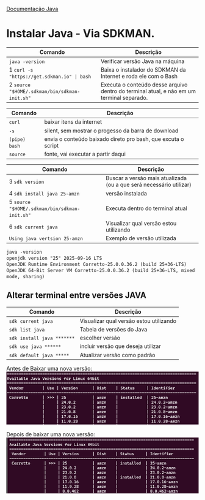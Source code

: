 
[Documentação Java](https://docs.oracle.com/javase/tutorial/java/nutsandbolts/datatypes.html)

#                         Instalar Java - Via SDKMAN.

| Comando                      | Descrição                                                                   |
|------------------------------|-----------------------------------------------------------------------------|
`java -version` | Verificar versão Java na máquina
1 `curl -s "https://get.sdkman.io" \| bash` | Baixa o instalador do SDKMAN da Internet e roda ele com o Bash
2 `source "$HOME/.sdkman/bin/sdkman-init.sh"`| Executa o conteúdo desse arquivo dentro do terminal atual, e não em um terminal separado.

| Comando                      | Descrição                                                                   |
|------------------------------|-----------------------------------------------------------------------------|
`curl` | baixar itens da internet
`-s` | silent, sem mostrar o progesso da barra de download
`(pipe) bash` | envia o conteúdo baixado direto pro bash, que excuta o script
`source` | fonte, vai executar a partir daqui

| Comando                      | Descrição                                                                   |
|------------------------------|-----------------------------------------------------------------------------|
3 `sdk version` | Buscar a versão mais atualizada (ou a que será necessário utilizar)
4 `sdk install java 25-amzn` | versão instalada
5 `source "$HOME/.sdkman/bin/sdkman-init.sh"` | Executa dentro do terminal atual
6 `sdk current java` | Visualizar qual versão estou utilizando
`Using java vertsion 25-amzn` | Exemplo de versão utilizada

 ```zhs
 java -version
 openjdk version "25" 2025-09-16 LTS
OpenJDK Runtime Environment Corretto-25.0.0.36.2 (build 25+36-LTS)
OpenJDK 64-Bit Server VM Corretto-25.0.0.36.2 (build 25+36-LTS, mixed mode, sharing)
```

## Alterar terminal entre versões JAVA

| Comando                      | Descrição                                                                   |
|------------------------------|-----------------------------------------------------------------------------|
`sdk current java` | Visualizar qual versão estou utilizando
`sdk list java` | Tabela de versões do Java
`sdk install java *******` | escolher versão
`sdk use java ******` | incluir versão que deseja utilizar
`sdk default java *****` | Atualizar versão como padrão 

Antes de Baixar uma nova versão:
![alt text](image.png)

Depois de baixar uma nova versão:
![alt text](image-1.png)


<!--
# Iniciar um arquivo

- [x] class nomeClass
- [x] `psvm` chamar o `   public static void main`

**Ordem de prioridade em java**

- 1º tipo da variável;
- 2º seu nome;
- 3º atribuir um valor à variável.
```java
String nome = "Pamela";
```

**Run e Terminal**

Incluir no código para iniciarmos o Run:
```java
public static void main (String[] args){}
```

Para visualizarmos o resultado no terminal:
```java
System.out.println(soma);
```

**nomesDeVariaveis**

Para uma melhor visualização dos nomes das variáveis `saoFeitasDessaForma`. 
- Não é recomendado iniciar com números ou caracteres especiais.

**Usuário inclui informação**
`import java.util.Scanner;`
`Scanner nomeDaVariavel1 = new Scanner(System.in);`
`int nomeDaVariavel2 = nomeDaVariavel1.nextInt();`

_______________________________________________________________

# Compilar Arquivo Java no Prompt de Comando

- [x] Criar e Salvar Arquivo: nomeArquivo.java

```java
//Meu Primeiro Programa

//nome da classe
class MeuPrimeiroProgramaJava
{
    //módulo principal com a entrada pela linha de comando
    public static void main(String entrada[]) 
    {
        //declaração de variáveis
        int inteiro = 31;
        char caracter = 'F';
        double real  = 1.70;
        String frase = "Pamela Rondina";
        boolean VF=true;

        if (VF == true)
        {
            System.out.println("Eu sou a " + frase + ", tenho " + inteiro + " anos e " + real + "m de altura");
        }

        System.exit(0);

    }
}
```

- [x] No Prompt de Comando: localizar caminho de onde o arquivo está salvo:

- [x] Na pasta rodar:
    - [x] `path "C:\Program Files\Java\jdk-18.0.1.1\bin"`;
    - `dir *.java`;
    - [x] `javac nomeArquivo.java`;
    - `dir *.class`;
    - [x] `java nomeArquivo.java`.

```
> path "C:\Program Files\Java\jdk-18.0.1.1\bin"
> dir *.java
> javac Faculdade_aula_java_01.java
> dir *.class
> java Faculdade_aula_java_01.java
```
_________________________________________________________________

Comandos: JAVA | Descrição
:-|:-
; | Ao final de cada linha OBRIGATÒRIO ( ; )
// | Comentário de linha
/* */ | Comentário de texto
`&&` | e (and)
`||` | ou (or)
`=` | Pertence
`==` | Comparação
`%` | Resto da divisão
`/` | Quociente da divisão (feito com inteiros)
`"\n"`| Pular linha
? | if/se (operador ternário)
: | else/se não (operador ternário)
 Operador cast: `(float)`| Utilizar em decimal
 case | caso
 break; | parada
 default | Caso não encontre o resultado.
 for | Para laço numérico
System.out.print(); | Saída de Resultado
System.out.println(); | Saída de Resultado + Pular Linha
System.out.println(nomeDaVariavel.toUpperCase()); | Maiúsculas
System.out.println(nomeDaVariavel.toLowerCase()); | Minúsculas
System.out.println(nomeDaVariavel.length()); | Contagem caracteres

________________________________________________________________

**MÉTODOS**| -
-|-
`Integer.parseInt(entrada[0]);` | Os dados inclusos em java são em String, este método passa para **Inteiro**
`Double.parseDouble(entrada[1]);` | Os dados inclusos em java são em String, este método passa para **Real**
`Caracter = (entrada[2]).charAt(0);` | Os dados inclusos em java são em String, este método passa para **Caracter**
`Math.sqrt(x);` | Raiz Quadrada
`Math.pow(x, y);` | Potência

________________________________________________________________

**IMPORTS**| -
-|-
`import java.util.Scanner;` | Dado informado pelo usuário
**`import javax.swing.*;`** | -
`import javax.swing.*; JOptionPane.showInputDialog("Digite aqui")` | Usuário inclui o dado
`import javax.swing.*;JOptionPane.showMessageDialog(null, msg);` | Dado que o usuário incluiu será visualizado

_____________________________________________________________________
**ATALHOS**|-
-|-
fori | `for (int i = 0; j < args.length; j++) {}`
psvm | `public static void main`
-->